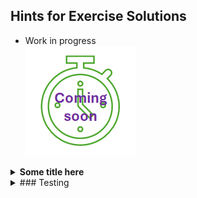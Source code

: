 ## Hints for Exercise Solutions

* Work in progress  
![work in progress](../../images/comingSoon.png "work in progress")

<details>
<summary> <b>Some title here</b> </summary>
  your long text here
</details>

<details>
<summary> 
### Testing
</summary>
  your long text here
</details>

